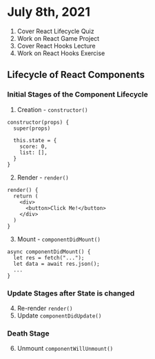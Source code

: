 # July 8th, 2021

1. Cover React Lifecycle Quiz
2. Work on React Game Project
3. Cover React Hooks Lecture
4. Work on React Hooks Exercise

## Lifecycle of React Components

### Initial Stages of the Component Lifecycle

1. Creation - `constructor()`

```
constructor(props) {
  super(props)

  this.state = {
    score: 0,
    list: [],
  }
}
```

2. Render - `render()`

```
render() {
  return (
    <div>
      <button>Click Me!</button>
    </div>
  )
}
```

3. Mount - `componentDidMount()`

```
async componentDidMount() {
  let res = fetch("...");
  let data = await res.json();
  ...
}
```

### Update Stages after State is changed

4. Re-render `render()`
5. Update `componentDidUpdate()`

### Death Stage

6. Unmount `componentWillUnmount()`
